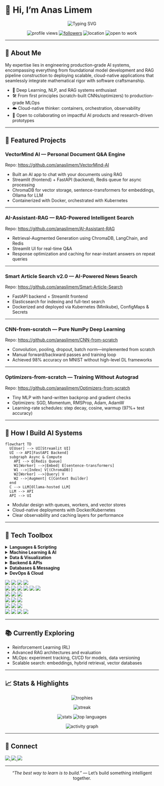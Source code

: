 # 👋 Hi, I’m **Anas Limem**

<p align="center">
  <img src="https://readme-typing-svg.demolab.com?font=Fira+Code&pause=1200&color=00E7FF&center=true&vCenter=true&width=900&lines=AI+Engineer-in-the-Making;Turning+Math+into+Machines;RAG+%7C+MLOps+%7C+Deep+Learning;From+first+principles+to+production" alt="Typing SVG" />
</p>

<p align="center">
  <img src="https://komarev.com/ghpvc/?username=anaslimem&label=Profile+views&color=0e75b6&style=flat-square" alt="profile views" />
  <a href="https://github.com/anaslimem?tab=followers"><img alt="followers" src="https://img.shields.io/github/followers/anaslimem?style=flat-square&color=blue" /></a>
  <img alt="location" src="https://img.shields.io/badge/Tunis-Tunisia-ff4757?style=flat-square" />
  <img alt="open to work" src="https://img.shields.io/badge/Open%20to%20Work-Yes-success?style=flat-square" />
</p>

---

## 🚀 About Me

My expertise lies in engineering production-grade AI systems, encompassing everything from foundational model development and RAG pipeline construction to deploying scalable, cloud-native applications that seamlessly integrate mathematical rigor with software craftsmanship.

- 🧠 Deep Learning, NLP, and RAG systems enthusiast
- 🛠️ From first principles (scratch-built CNNs/optimizers) to production-grade MLOps
- ☁️ Cloud-native thinker: containers, orchestration, observability
- 🤝 Open to collaborating on impactful AI products and research-driven prototypes

---

## 🌟 Featured Projects

### VectorMind AI — Personal Document Q&A Engine
Repo: https://github.com/anaslimem/VectorMind-AI  
- Built an AI app to chat with your documents using RAG
- Streamlit (frontend) + FastAPI (backend), Redis queue for async processing
- ChromaDB for vector storage, sentence-transformers for embeddings, Ollama for LLM
- Containerized with Docker, orchestrated with Kubernetes

---

### AI-Assistant-RAG — RAG-Powered Intelligent Search
Repo: https://github.com/anaslimem/AI-Assistant-RAG  
- Retrieval-Augmented Generation using ChromaDB, LangChain, and Redis
- Streamlit UI for real-time Q&A
- Response optimization and caching for near-instant answers on repeat queries

---

### Smart Article Search v2.0 — AI-Powered News Search
Repo: https://github.com/anaslimem/Smart-Article-Search  
- FastAPI backend + Streamlit frontend
- Elasticsearch for indexing and full-text search
- Dockerized and deployed via Kubernetes (Minikube), ConfigMaps & Secrets

---

### CNN-from-scratch — Pure NumPy Deep Learning
Repo: https://github.com/anaslimem/CNN-from-scratch  
- Convolution, pooling, dropout, batch norm—implemented from scratch
- Manual forward/backward passes and training loop
- Achieved 98% accuracy on MNIST without high-level DL frameworks

---

### Optimizers-from-scratch — Training Without Autograd
Repo: https://github.com/anaslimem/Optimizers-from-scratch  
- Tiny MLP with hand-written backprop and gradient checks
- Optimizers: SGD, Momentum, RMSProp, Adam, AdamW
- Learning-rate schedules: step decay, cosine, warmup (97%+ test accuracy)

---

## 🧭 How I Build AI Systems

```mermaid
flowchart TD
  U[User] --> UI[Streamlit UI]
  UI --> API[FastAPI Backend]
  subgraph Async & Compute
    API --> Q[Redis Queue]
    W1[Worker] -->|Embed| E[sentence-transformers]
    W1 -->|Index| V[(ChromaDB)]
    W2[Worker] -->|Query| V
    W2 -->|Augment| C[Context Builder]
  end
  C --> LLM[Ollama-hosted LLM]
  LLM --> API
  API --> UI
```

- Modular design with queues, workers, and vector stores
- Cloud-native deployments with Docker/Kubernetes
- Clear observability and caching layers for performance

---

## 🧰 Tech Toolbox

<details>
  <summary><b>Languages & Scripting</b></summary>

- Python, Java, SQL, Bash
</details>

<details>
  <summary><b>Machine Learning & AI</b></summary>

- PyTorch, TensorFlow, scikit-learn
- sentence-transformers, LangChain, RAG
- FAISS, ChromaDB
</details>

<details>
  <summary><b>Data & Visualization</b></summary>

- Pandas, NumPy, Matplotlib
- Elasticsearch (indexing/search)
</details>

<details>
  <summary><b>Backend & APIs</b></summary>

- FastAPI, Flask, Streamlit
</details>

<details>
  <summary><b>Databases & Messaging</b></summary>

- PostgreSQL, MongoDB, Redis
</details>

<details>
  <summary><b>DevOps & Cloud</b></summary>

- Docker, Kubernetes, GitHub Actions
- Azure Blob Storage
</details>

<p>
  
<!-- Badges row -->
<img src="https://img.shields.io/badge/Python-3776AB?logo=python&logoColor=white&style=for-the-badge" />
<img src="https://img.shields.io/badge/Java-007396?logo=openjdk&logoColor=white&style=for-the-badge" />
<img src="https://img.shields.io/badge/SQL-4479A1?logo=postgresql&logoColor=white&style=for-the-badge" />
<img src="https://img.shields.io/badge/Bash-4EAA25?logo=gnubash&logoColor=white&style=for-the-badge" />
<br/>
<img src="https://img.shields.io/badge/PyTorch-EE4C2C?logo=pytorch&logoColor=white&style=for-the-badge" />
<img src="https://img.shields.io/badge/TensorFlow-FF6F00?logo=tensorflow&logoColor=white&style=for-the-badge" />
<img src="https://img.shields.io/badge/scikit--learn-F7931E?logo=scikitlearn&logoColor=white&style=for-the-badge" />
<img src="https://img.shields.io/badge/sentence--transformers-1E90FF?style=for-the-badge" />
<img src="https://img.shields.io/badge/LangChain-0C8CE9?style=for-the-badge" />
<img src="https://img.shields.io/badge/Ollama-000000?style=for-the-badge" />
<br/>
<img src="https://img.shields.io/badge/FAISS-005F9E?style=for-the-badge" />
<img src="https://img.shields.io/badge/ChromaDB-FF0080?style=for-the-badge" />
<img src="https://img.shields.io/badge/Elasticsearch-005571?logo=elasticsearch&logoColor=white&style=for-the-badge" />
<br/>
<img src="https://img.shields.io/badge/FastAPI-009688?logo=fastapi&logoColor=white&style=for-the-badge" />
<img src="https://img.shields.io/badge/Flask-000000?logo=flask&logoColor=white&style=for-the-badge" />
<img src="https://img.shields.io/badge/Streamlit-FF4B4B?logo=streamlit&logoColor=white&style=for-the-badge" />
<br/>
<img src="https://img.shields.io/badge/PostgreSQL-336791?logo=postgresql&logoColor=white&style=for-the-badge" />
<img src="https://img.shields.io/badge/MongoDB-47A248?logo=mongodb&logoColor=white&style=for-the-badge" />
<img src="https://img.shields.io/badge/Redis-D82C20?logo=redis&logoColor=white&style=for-the-badge" />
<br/>
<img src="https://img.shields.io/badge/Docker-2496ED?logo=docker&logoColor=white&style=for-the-badge" />
<img src="https://img.shields.io/badge/Kubernetes-326CE5?logo=kubernetes&logoColor=white&style=for-the-badge" />
<img src="https://img.shields.io/badge/GitHub%20Actions-2088FF?logo=githubactions&logoColor=white&style=for-the-badge" />
<img src="https://img.shields.io/badge/Azure%20Blob%20Storage-0078D4?logo=microsoftazure&logoColor=white&style=for-the-badge" />
</p>

---

## 📚 Currently Exploring

- Reinforcement Learning (RL)
- Advanced RAG architectures and evaluation
- MLOps: experiment tracking, CI/CD for models, data versioning
- Scalable search: embeddings, hybrid retrieval, vector databases

---

## 📈 Stats & Highlights

<p align="center">
  <img src="https://github-profile-trophy.vercel.app/?username=anaslimem&theme=radical&no-bg=true&no-frame=true&column=6" alt="trophies" />
</p>

<p align="center">
  <img src="https://streak-stats.demolab.com?user=anaslimem&theme=radical" alt="streak" />
</p>

<p align="center">
  <img src="https://github-readme-stats.vercel.app/api?username=anaslimem&show_icons=true&theme=radical" alt="stats" />
  <img src="https://github-readme-stats.vercel.app/api/top-langs/?username=anaslimem&layout=compact&theme=radical" alt="top languages" />
</p>

<p align="center">
  <img src="https://github-readme-activity-graph.vercel.app/graph?username=anaslimem&theme=react-dark" alt="activity graph" />
</p>

---

## 🤝 Connect

<a href="https://www.linkedin.com/in/anas-limem-2b01702b1/">
  <img src="https://img.shields.io/badge/LinkedIn-0077B5?logo=linkedin&logoColor=white&style=for-the-badge" />
</a>
<a href="https://github.com/anaslimem">
  <img src="https://img.shields.io/badge/GitHub-181717?logo=github&logoColor=white&style=for-the-badge" />
</a>
<a href="http://medium.com/@limemanas0">
  <img src="https://img.shields.io/badge/Medium-12100E?logo=medium&logoColor=white&style=for-the-badge" />
</a>

---

<p align="center"><i>“The best way to learn is to build.”</i> — Let’s build something intelligent together.</p>
